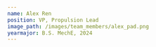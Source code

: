 ```yaml
---
name: Alex Ren
position: VP, Propulsion Lead
image_path: /images/team_members/alex_pad.png
yearmajor: B.S. MechE, 2024
---
```

